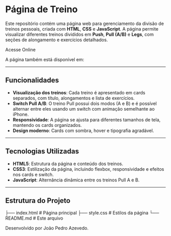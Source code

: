 # Página de Treino

Este repositório contém uma página web para gerenciamento da divisão de treinos pessoais, criada com **HTML**, **CSS** e **JavaScript**. A página permite visualizar diferentes treinos divididos em **Push**, **Pull (A/B)** e **Legs**, com seções de alongamento e exercícios detalhados.

Acesse Online

A página também está disponível em:

---

## Funcionalidades

- **Visualização dos treinos**: Cada treino é apresentado em cards separados, com título, alongamentos e lista de exercícios.
- **Switch Pull A/B**: O treino Pull possui dois modos (A e B) e é possível alternar entre eles usando um switch com animação semelhante ao iPhone.
- **Responsividade**: A página se ajusta para diferentes tamanhos de tela, mantendo os cards organizados.
- **Design moderno**: Cards com sombra, hover e tipografia agradável.

---

## Tecnologias Utilizadas

- **HTML5**: Estrutura da página e conteúdo dos treinos.
- **CSS3**: Estilização da página, incluindo flexbox, responsividade e efeitos nos cards e switch.
- **JavaScript**: Alternância dinâmica entre os treinos Pull A e B.

---

## Estrutura do Projeto

├── index.html # Página principal
├── style.css # Estilos da página
└── README.md # Este arquivo



Desenvolvido por João Pedro Azevedo.